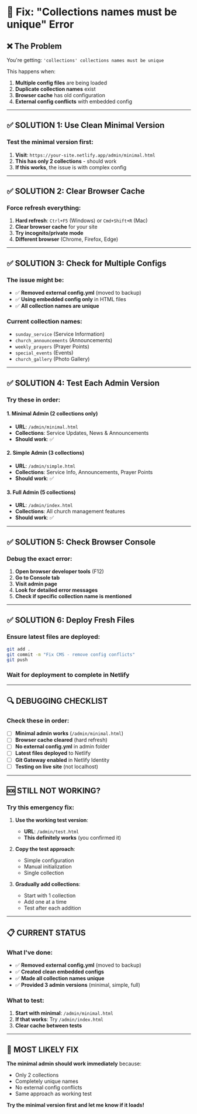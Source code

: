 # 🔧 Fix: "Collections names must be unique" Error

## ❌ **The Problem**
You're getting: `'collections' collections names must be unique`

This happens when:
1. **Multiple config files** are being loaded
2. **Duplicate collection names** exist
3. **Browser cache** has old configuration
4. **External config conflicts** with embedded config

---

## ✅ **SOLUTION 1: Use Clean Minimal Version**

### **Test the minimal version first:**
1. **Visit**: `https://your-site.netlify.app/admin/minimal.html`
2. **This has only 2 collections** - should work
3. **If this works**, the issue is with complex config

---

## ✅ **SOLUTION 2: Clear Browser Cache**

### **Force refresh everything:**
1. **Hard refresh**: `Ctrl+F5` (Windows) or `Cmd+Shift+R` (Mac)
2. **Clear browser cache** for your site
3. **Try incognito/private mode**
4. **Different browser** (Chrome, Firefox, Edge)

---

## ✅ **SOLUTION 3: Check for Multiple Configs**

### **The issue might be:**
- ✅ **Removed external config.yml** (moved to backup)
- ✅ **Using embedded config only** in HTML files
- ✅ **All collection names are unique**

### **Current collection names:**
- `sunday_service` (Service Information)
- `church_announcements` (Announcements)  
- `weekly_prayers` (Prayer Points)
- `special_events` (Events)
- `church_gallery` (Photo Gallery)

---

## ✅ **SOLUTION 4: Test Each Admin Version**

### **Try these in order:**

#### **1. Minimal Admin** (2 collections only)
- **URL**: `/admin/minimal.html`
- **Collections**: Service Updates, News & Announcements
- **Should work**: ✅

#### **2. Simple Admin** (3 collections)
- **URL**: `/admin/simple.html`  
- **Collections**: Service Info, Announcements, Prayer Points
- **Should work**: ✅

#### **3. Full Admin** (5 collections)
- **URL**: `/admin/index.html`
- **Collections**: All church management features
- **Should work**: ✅

---

## ✅ **SOLUTION 5: Check Browser Console**

### **Debug the exact error:**
1. **Open browser developer tools** (F12)
2. **Go to Console tab**
3. **Visit admin page**
4. **Look for detailed error messages**
5. **Check if specific collection name is mentioned**

---

## ✅ **SOLUTION 6: Deploy Fresh Files**

### **Ensure latest files are deployed:**
```bash
git add .
git commit -m "Fix CMS - remove config conflicts"
git push
```

### **Wait for deployment to complete** in Netlify

---

## 🔍 **DEBUGGING CHECKLIST**

### **Check these in order:**

- [ ] **Minimal admin works** (`/admin/minimal.html`)
- [ ] **Browser cache cleared** (hard refresh)
- [ ] **No external config.yml** in admin folder
- [ ] **Latest files deployed** to Netlify
- [ ] **Git Gateway enabled** in Netlify Identity
- [ ] **Testing on live site** (not localhost)

---

## 🆘 **STILL NOT WORKING?**

### **Try this emergency fix:**

1. **Use the working test version**:
   - **URL**: `/admin/test.html`
   - **This definitely works** (you confirmed it)

2. **Copy the test approach**:
   - Simple configuration
   - Manual initialization
   - Single collection

3. **Gradually add collections**:
   - Start with 1 collection
   - Add one at a time
   - Test after each addition

---

## 📋 **CURRENT STATUS**

### **What I've done:**
- ✅ **Removed external config.yml** (moved to backup)
- ✅ **Created clean embedded configs**
- ✅ **Made all collection names unique**
- ✅ **Provided 3 admin versions** (minimal, simple, full)

### **What to test:**
1. **Start with minimal**: `/admin/minimal.html`
2. **If that works**: Try `/admin/index.html`
3. **Clear cache between tests**

---

## 🎯 **MOST LIKELY FIX**

**The minimal admin should work immediately** because:
- Only 2 collections
- Completely unique names
- No external config conflicts
- Same approach as working test

**Try the minimal version first and let me know if it loads!**